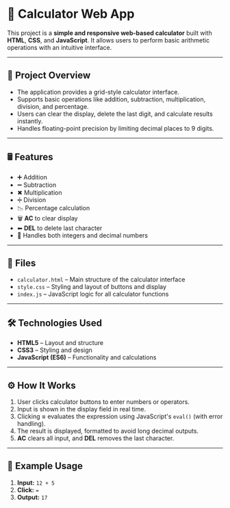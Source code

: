 # 🧮 Calculator Web App

This project is a **simple and responsive web-based calculator** built with **HTML**, **CSS**, and **JavaScript**.
It allows users to perform basic arithmetic operations with an intuitive interface.

---

## 📌 Project Overview

* The application provides a grid-style calculator interface.
* Supports basic operations like addition, subtraction, multiplication, division, and percentage.
* Users can clear the display, delete the last digit, and calculate results instantly.
* Handles floating-point precision by limiting decimal places to 9 digits.

---

## 🖩 Features

* ➕ Addition
* ➖ Subtraction
* ✖ Multiplication
* ➗ Division
* 📉 Percentage calculation
* 🗑 **AC** to clear display
* ⬅ **DEL** to delete last character
* 🎯 Handles both integers and decimal numbers

---

## 📂 Files

* `calculator.html` – Main structure of the calculator interface&#x20;
* `style.css` – Styling and layout of buttons and display&#x20;
* `index.js` – JavaScript logic for all calculator functions&#x20;

---

## 🛠️ Technologies Used

* **HTML5** – Layout and structure
* **CSS3** – Styling and design
* **JavaScript (ES6)** – Functionality and calculations

---

## ⚙️ How It Works

1. User clicks calculator buttons to enter numbers or operators.
2. Input is shown in the display field in real time.
3. Clicking **=** evaluates the expression using JavaScript's `eval()` (with error handling).
4. The result is displayed, formatted to avoid long decimal outputs.
5. **AC** clears all input, and **DEL** removes the last character.

---

## 📸 Example Usage

1. **Input:** `12 + 5`
2. **Click:** `=`
3. **Output:** `17`
